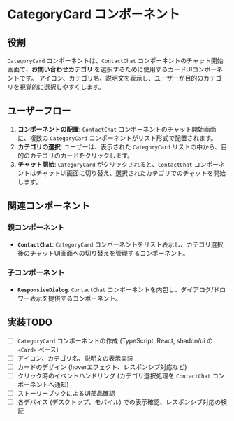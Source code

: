# CategoryCard コンポーネント

## 役割

`CategoryCard` コンポーネントは、`ContactChat` コンポーネントのチャット開始画面で、**お問い合わせカテゴリ** を選択するために使用するカードUIコンポーネントです。
アイコン、カテゴリ名、説明文を表示し、ユーザーが目的のカテゴリを視覚的に選択しやすくします。

## ユーザーフロー

1.  **コンポーネントの配置**:  `ContactChat` コンポーネントのチャット開始画面に、複数の `CategoryCard` コンポーネントがリスト形式で配置されます。
2.  **カテゴリの選択**:  ユーザーは、表示された `CategoryCard` リストの中から、目的のカテゴリのカードをクリックします。
3.  **チャット開始**:  `CategoryCard` がクリックされると、`ContactChat` コンポーネントはチャットUI画面に切り替え、選択されたカテゴリでのチャットを開始します。

## 関連コンポーネント

### 親コンポーネント
* **`ContactChat`**: `CategoryCard` コンポーネントをリスト表示し、カテゴリ選択後のチャットUI画面への切り替えを管理するコンポーネント。

### 子コンポーネント
* **`ResponsiveDialog`**:  `ContactChat` コンポーネントを内包し、ダイアログ/ドロワー表示を提供するコンポーネント。

## 実装TODO

*   [ ] `CategoryCard` コンポーネントの作成 (TypeScript, React, shadcn/ui の `<Card>` ベース)
*   [ ] アイコン、カテゴリ名、説明文の表示実装
*   [ ] カードのデザイン (hoverエフェクト、レスポンシブ対応など)
*   [ ] クリック時のイベントハンドリング (カテゴリ選択処理を `ContactChat` コンポーネントへ通知)
*   [ ] ストーリーブックによるUI部品確認
*   [ ] 各デバイス (デスクトップ、モバイル) での表示確認、レスポンシブ対応の検証 